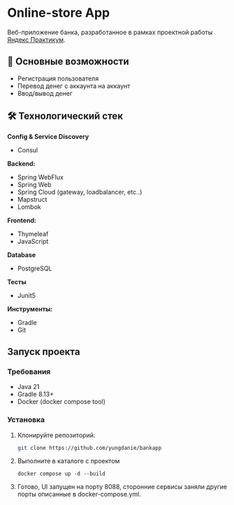 # Online-store App

Веб-приложение банка, разработанное в рамках проектной работы [Яндекс Практикум](https://practicum.yandex.ru/).

## 🌟 Основные возможности

- Регистрация пользователя
- Перевод денег с аккаунта на аккаунт
- Ввод/вывод денег

## 🛠 Технологический стек

**Config & Service Discovery**
- Consul

**Backend:**
- Spring WebFlux
- Spring Web
- Spring Cloud (gateway, loadbalancer, etc..)
- Mapstruct
- Lombok

**Frontend:**
- Thymeleaf
- JavaScript

**Database**
- PostgreSQL

**Тесты**
- Junit5

**Инструменты:**
- Gradle
- Git

## Запуск проекта

### Требования
- Java 21
- Gradle 8.13+
- Docker (docker compose tool)

### Установка
1. Клонируйте репозиторий:
   ```bash
   git clone https://github.com/yungdanie/bankapp
   ```
2. Выполните в каталоге с проектом
   ```
   docker compose up -d --build
   ```
3. Готово, UI запущен на порту 8088, сторонние сервисы заняли другие порты описанные в docker-compose.yml.
